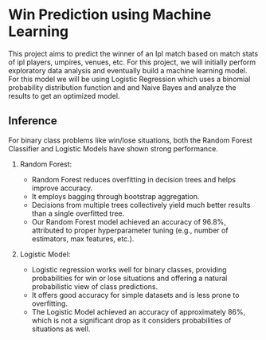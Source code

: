 # Win Prediction using Machine Learning

This project aims to predict the winner of an Ipl match based on match stats of ipl players, umpires, venues, etc. For this project, we will initially perform exploratory data analysis and eventually build a machine learning model. For this model we will be using Logistic Regression  which uses a binomial probability distribution function and and Naive Bayes and analyze the results to get an optimized model.
## Inference 

For binary class problems like win/lose situations, both the Random Forest Classifier and Logistic Models have shown strong performance.

1. Random Forest:
   - Random Forest reduces overfitting in decision trees and helps improve accuracy.
   - It employs bagging through bootstrap aggregation.
   - Decisions from multiple trees collectively yield much better results than a single overfitted tree.
   - Our Random Forest model achieved an accuracy of 96.8%, attributed to proper hyperparameter tuning (e.g., number of estimators, max features, etc.).

2. Logistic Model:
   - Logistic regression works well for binary classes, providing probabilities for win or lose situations and offering a natural probabilistic view of class predictions.
   - It offers good accuracy for simple datasets and is less prone to overfitting.
   - The Logistic Model achieved an accuracy of approximately 86%, which is not a significant drop as it considers probabilities of situations as well.

